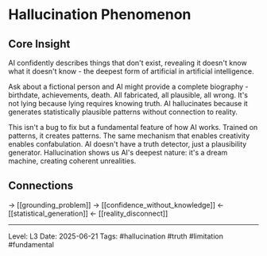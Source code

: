# Hallucination Phenomenon

## Core Insight
AI confidently describes things that don't exist, revealing it doesn't know what it doesn't know - the deepest form of artificial in artificial intelligence.

Ask about a fictional person and AI might provide a complete biography - birthdate, achievements, death. All fabricated, all plausible, all wrong. It's not lying because lying requires knowing truth. AI hallucinates because it generates statistically plausible patterns without connection to reality.

This isn't a bug to fix but a fundamental feature of how AI works. Trained on patterns, it creates patterns. The same mechanism that enables creativity enables confabulation. AI doesn't have a truth detector, just a plausibility generator. Hallucination shows us AI's deepest nature: it's a dream machine, creating coherent unrealities.

## Connections
→ [[grounding_problem]]
→ [[confidence_without_knowledge]]
← [[statistical_generation]]
← [[reality_disconnect]]

---
Level: L3
Date: 2025-06-21
Tags: #hallucination #truth #limitation #fundamental